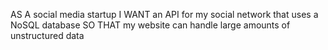 AS A social media startup
I WANT an API for my social network that uses a NoSQL database
SO THAT my website can handle large amounts of unstructured data
